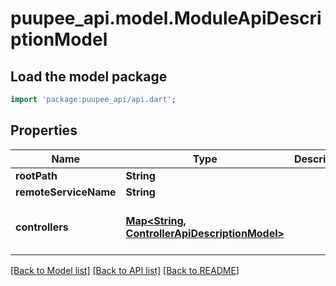# puupee_api.model.ModuleApiDescriptionModel

## Load the model package
```dart
import 'package:puupee_api/api.dart';
```

## Properties
Name | Type | Description | Notes
------------ | ------------- | ------------- | -------------
**rootPath** | **String** |  | [optional] 
**remoteServiceName** | **String** |  | [optional] 
**controllers** | [**Map<String, ControllerApiDescriptionModel>**](ControllerApiDescriptionModel.md) |  | [optional] [default to const {}]

[[Back to Model list]](../README.md#documentation-for-models) [[Back to API list]](../README.md#documentation-for-api-endpoints) [[Back to README]](../README.md)


